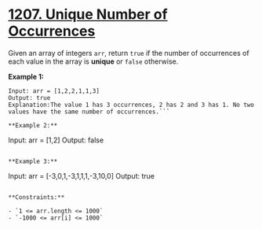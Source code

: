 # [1207. Unique Number of Occurrences](https://leetcode.com/problems/unique-number-of-occurrences/description/?envType=study-plan-v2&envId=leetcode-75)

Given an array of integers `arr`, return `true` if the number of occurrences of each value in the array is **unique**  or `false` otherwise.

**Example 1:** 

```
Input: arr = [1,2,2,1,1,3]
Output: true
Explanation:The value 1 has 3 occurrences, 2 has 2 and 3 has 1. No two values have the same number of occurrences.```

**Example 2:** 

```
Input: arr = [1,2]
Output: false
```

**Example 3:** 

```
Input: arr = [-3,0,1,-3,1,1,1,-3,10,0]
Output: true
```

**Constraints:** 

- `1 <= arr.length <= 1000`
- `-1000 <= arr[i] <= 1000`